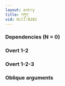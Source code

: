 ```yaml
---
layout: entry
title: འགུད་
vid: Hill:0282
---
```

### Dependencies (N = 0)


### Overt 1-2


### Overt 1-2-3


### Oblique arguments

